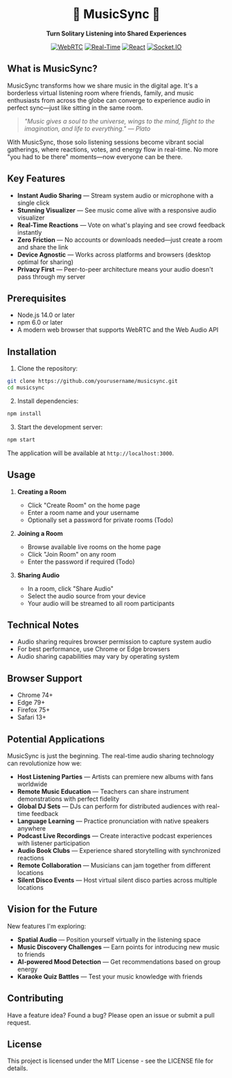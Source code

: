 <div align="center">

# 🎵 MusicSync 🎵

**Turn Solitary Listening into Shared Experiences**

[![WebRTC](https://img.shields.io/badge/WebRTC-Powered-blue)](https://webrtc.org/)
[![Real-Time](https://img.shields.io/badge/Audio-Real--Time-brightgreen)]()
[![React](https://img.shields.io/badge/React-Frontend-61dafb)](https://reactjs.org/)
[![Socket.IO](https://img.shields.io/badge/Socket.IO-Signaling-black)](https://socket.io/)

</div>

## What is MusicSync?

MusicSync transforms how we share music in the digital age. It's a borderless virtual listening room where friends, family, and music enthusiasts from across the globe can converge to experience audio in perfect sync—just like sitting in the same room.

> *"Music gives a soul to the universe, wings to the mind, flight to the imagination, and life to everything." — Plato*

With MusicSync, those solo listening sessions become vibrant social gatherings, where reactions, votes, and energy flow in real-time. No more "you had to be there" moments—now everyone can be there.

## Key Features

- **Instant Audio Sharing** — Stream system audio or microphone with a single click
- **Stunning Visualizer** — See music come alive with a responsive audio visualizer
- **Real-Time Reactions** — Vote on what's playing and see crowd feedback instantly
- **Zero Friction** — No accounts or downloads needed—just create a room and share the link
- **Device Agnostic** — Works across platforms and browsers (desktop optimal for sharing)
- **Privacy First** — Peer-to-peer architecture means your audio doesn't pass through my server

## Prerequisites

- Node.js 14.0 or later
- npm 6.0 or later
- A modern web browser that supports WebRTC and the Web Audio API

## Installation

1. Clone the repository:
```bash
git clone https://github.com/yourusername/musicsync.git
cd musicsync
```

2. Install dependencies:
```bash
npm install
```

3. Start the development server:
```bash
npm start
```

The application will be available at `http://localhost:3000`.

## Usage

1. **Creating a Room**
   - Click "Create Room" on the home page
   - Enter a room name and your username
   - Optionally set a password for private rooms (Todo)

2. **Joining a Room**
   - Browse available live rooms on the home page
   - Click "Join Room" on any room
   - Enter the password if required (Todo)

3. **Sharing Audio**
   - In a room, click "Share Audio"
   - Select the audio source from your device
   - Your audio will be streamed to all room participants

## Technical Notes

- Audio sharing requires browser permission to capture system audio
- For best performance, use Chrome or Edge browsers
- Audio sharing capabilities may vary by operating system

## Browser Support

- Chrome 74+
- Edge 79+
- Firefox 75+
- Safari 13+

## Potential Applications

MusicSync is just the beginning. The real-time audio sharing technology can revolutionize how we:

- **Host Listening Parties** — Artists can premiere new albums with fans worldwide
- **Remote Music Education** — Teachers can share instrument demonstrations with perfect fidelity
- **Global DJ Sets** — DJs can perform for distributed audiences with real-time feedback
- **Language Learning** — Practice pronunciation with native speakers anywhere
- **Podcast Live Recordings** — Create interactive podcast experiences with listener participation
- **Audio Book Clubs** — Experience shared storytelling with synchronized reactions
- **Remote Collaboration** — Musicians can jam together from different locations
- **Silent Disco Events** — Host virtual silent disco parties across multiple locations

## Vision for the Future

New features I'm exploring:

- **Spatial Audio** — Position yourself virtually in the listening space
- **Music Discovery Challenges** — Earn points for introducing new music to friends
- **AI-powered Mood Detection** — Get recommendations based on group energy
- **Karaoke Quiz Battles** — Test your music knowledge with friends

## Contributing

Have a feature idea? Found a bug? Please open an issue or submit a pull request.

## License

This project is licensed under the MIT License - see the LICENSE file for details.
